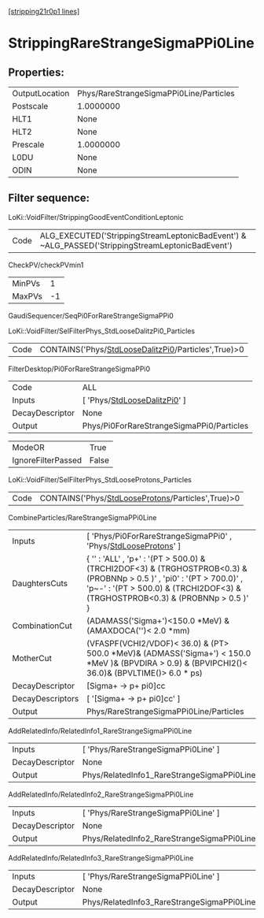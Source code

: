 [[stripping21r0p1 lines]](./stripping21r0p1-index)

# StrippingRareStrangeSigmaPPi0Line

## Properties:

|                |                                         |
|----------------|-----------------------------------------|
| OutputLocation | Phys/RareStrangeSigmaPPi0Line/Particles |
| Postscale      | 1.0000000                               |
| HLT1           | None                                    |
| HLT2           | None                                    |
| Prescale       | 1.0000000                               |
| L0DU           | None                                    |
| ODIN           | None                                    |

## Filter sequence:

LoKi::VoidFilter/StrippingGoodEventConditionLeptonic

|      |                                                                                                  |
|------|--------------------------------------------------------------------------------------------------|
| Code | ALG_EXECUTED('StrippingStreamLeptonicBadEvent') & ~ALG_PASSED('StrippingStreamLeptonicBadEvent') |

CheckPV/checkPVmin1

|        |     |
|--------|-----|
| MinPVs | 1   |
| MaxPVs | -1  |

GaudiSequencer/SeqPi0ForRareStrangeSigmaPPi0

LoKi::VoidFilter/SelFilterPhys_StdLooseDalitzPi0_Particles

|      |                                                                                                             |
|------|-------------------------------------------------------------------------------------------------------------|
| Code | CONTAINS('Phys/[StdLooseDalitzPi0](./stripping21r0p1-commonparticles-stdloosedalitzpi0)/Particles',True)\>0 |

FilterDesktop/Pi0ForRareStrangeSigmaPPi0

|                 |                                                                                       |
|-----------------|---------------------------------------------------------------------------------------|
| Code            | ALL                                                                                   |
| Inputs          | [ 'Phys/[StdLooseDalitzPi0](./stripping21r0p1-commonparticles-stdloosedalitzpi0)' ] |
| DecayDescriptor | None                                                                                  |
| Output          | Phys/Pi0ForRareStrangeSigmaPPi0/Particles                                             |

|                    |       |
|--------------------|-------|
| ModeOR             | True  |
| IgnoreFilterPassed | False |

LoKi::VoidFilter/SelFilterPhys_StdLooseProtons_Particles

|      |                                                                                                         |
|------|---------------------------------------------------------------------------------------------------------|
| Code | CONTAINS('Phys/[StdLooseProtons](./stripping21r0p1-commonparticles-stdlooseprotons)/Particles',True)\>0 |

CombineParticles/RareStrangeSigmaPPi0Line

|                  |                                                                                                                                                                                                                 |
|------------------|-----------------------------------------------------------------------------------------------------------------------------------------------------------------------------------------------------------------|
| Inputs           | [ 'Phys/Pi0ForRareStrangeSigmaPPi0' , 'Phys/[StdLooseProtons](./stripping21r0p1-commonparticles-stdlooseprotons)' ]                                                                                           |
| DaughtersCuts    | { '' : 'ALL' , 'p+' : '(PT \> 500.0) & (TRCHI2DOF\<3) & (TRGHOSTPROB\<0.3) & (PROBNNp \> 0.5 )' , 'pi0' : '(PT \> 700.0)' , 'p~-' : '(PT \> 500.0) & (TRCHI2DOF\<3) & (TRGHOSTPROB\<0.3) & (PROBNNp \> 0.5 )' } |
| CombinationCut   | (ADAMASS('Sigma+')\<150.0 \*MeV) & (AMAXDOCA('')\< 2.0 \*mm)                                                                                                                                                    |
| MotherCut        | (VFASPF(VCHI2/VDOF)\< 36.0) & (PT\> 500.0 \*MeV)& (ADMASS('Sigma+') \< 150.0 \*MeV )& (BPVDIRA \> 0.9) & (BPVIPCHI2()\< 36.0)& (BPVLTIME()\> 6.0 \* ps)                                                         |
| DecayDescriptor  | [Sigma+ -\> p+ pi0]cc                                                                                                                                                                                         |
| DecayDescriptors | [ '[Sigma+ -\> p+ pi0]cc' ]                                                                                                                                                                                 |
| Output           | Phys/RareStrangeSigmaPPi0Line/Particles                                                                                                                                                                         |

AddRelatedInfo/RelatedInfo1_RareStrangeSigmaPPi0Line

|                 |                                                      |
|-----------------|------------------------------------------------------|
| Inputs          | [ 'Phys/RareStrangeSigmaPPi0Line' ]                |
| DecayDescriptor | None                                                 |
| Output          | Phys/RelatedInfo1_RareStrangeSigmaPPi0Line/Particles |

AddRelatedInfo/RelatedInfo2_RareStrangeSigmaPPi0Line

|                 |                                                      |
|-----------------|------------------------------------------------------|
| Inputs          | [ 'Phys/RareStrangeSigmaPPi0Line' ]                |
| DecayDescriptor | None                                                 |
| Output          | Phys/RelatedInfo2_RareStrangeSigmaPPi0Line/Particles |

AddRelatedInfo/RelatedInfo3_RareStrangeSigmaPPi0Line

|                 |                                                      |
|-----------------|------------------------------------------------------|
| Inputs          | [ 'Phys/RareStrangeSigmaPPi0Line' ]                |
| DecayDescriptor | None                                                 |
| Output          | Phys/RelatedInfo3_RareStrangeSigmaPPi0Line/Particles |
